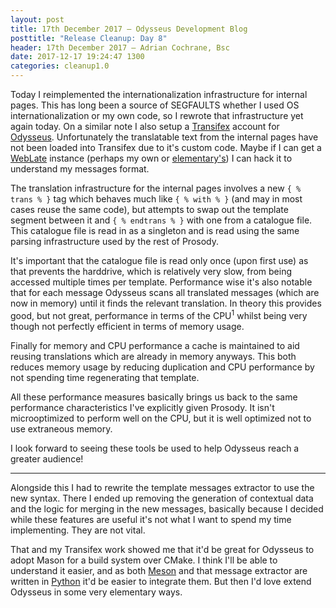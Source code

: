 ```yaml
---
layout: post
title: 17th December 2017 — Odysseus Development Blog
posttitle: "Release Cleanup: Day 8"
header: 17th December 2017 — Adrian Cochrane, Bsc
date: 2017-12-17 19:24:47 1300
categories: cleanup1.0
---
```


Today I reimplemented the internationalization infrastructure for internal pages. This has long been a source of SEGFAULTS whether I used OS internationalization or my own code, so I rewrote that infrastructure yet again today. On a similar note I also setup a [Transifex](https://www.transifex.com/) account for [Odysseus](https://www.transifex.com/none-483/odysseus/dashboard/). Unfortunately the translatable text from the internal pages have not been loaded into Transifex due to it's custom code. Maybe if I can get a [WebLate](https://weblate.org/) instance (perhaps my own or [elementary's](https://l10n.elementary.io/)) I can hack it to understand my messages format. 

The translation infrastructure for the internal pages involves a new `{ % trans % }` tag which behaves much like `{ % with % }` (and may in most cases reuse the same code), but attempts to swap out the template segment between it and `{ % endtrans % }` with one from a catalogue file. This catalogue file is read in as a singleton and is read using the same parsing infrastructure used by the rest of Prosody. 

It's important that the catalogue file is read only once (upon first use) as that prevents the harddrive, which is relatively very slow, from being accessed multiple times per template. Performance wise it's also notable that for each message Odysseus scans all translated messages (which are now in memory) until it finds the relevant translation. In theory this provides good, but not great, performance in terms of the CPU<sup title="But then again, modern CPUs do get well-tuned for scanning operations.">1</sup> whilst being very though not perfectly efficient in terms of memory usage.

Finally for memory and CPU performance a cache is maintained to aid reusing translations which are already in memory anyways. This both reduces memory usage by reducing duplication and CPU performance by not spending time regenerating that template.

All these performance measures basically brings us back to the same performance characteristics I've explicitly given Prosody. It isn't microoptimized to perform well on the CPU, but it is well optimized not to use extraneous memory. 

I look forward to seeing these tools be used to help Odysseus reach a greater audience!

---

Alongside this I had to rewrite the template messages extractor to use the new syntax. There I ended up removing the generation of contextual data and the logic for merging in the new messages, basically because I decided while these features are useful it's not what I want to spend my time implementing. They are not vital.

That and my Transifex work showed me that it'd be great for Odysseus to adopt Mason for a build system over CMake. I think I'll be able to understand it easier, and as both [Meson](http://mesonbuild.com/) and that message extractor are written in [Python](https://www.python.org/) it'd be easier to integrate them. But then I'd love extend Odysseus in some very elementary ways. 
